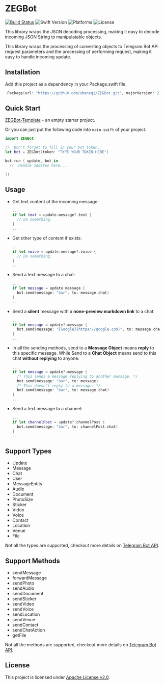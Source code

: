 # ZEGBot

[![Build Status](https://travis-ci.org/ShaneQi/ZEGBot.svg?branch=master)](https://travis-ci.org/ShaneQi/ZEGBot)  ![Swift Version](https://img.shields.io/badge/Swift-3.0-orange.svg?style=flat)  ![Platforms](https://img.shields.io/badge/Platforms-OS%20X%20%7C%20Linux%20-lightgray.svg?style=flat)  ![License](https://img.shields.io/badge/License-Apache-lightgrey.svg?style=flat)

This library wraps the JSON decoding processing, making it easy to decode incoming JSON String to manipulatable objects.

This library wraps the processing of converting objects to Telegram Bot API request parameters and the processing of performing request, making it easy to handle incoming update.

## Installation

Add this project as a dependency in your Package.swift file.

```swift
.Package(url: "https://github.com/shaneqi/ZEGBot.git", majorVersion: 2)
```
## Quick Start

[ZEGBot-Template](https://github.com/ShaneQi/ZEGBot-Template) - an empty starter project. 

Or you can just put the following code into `main.swift` of your project.

```swift
import ZEGBot

//  Don't forget to fill in your bot token.
let bot = ZEGBot(token: "TYPE YOUR TOKEN HERE")

bot.run { update, bot in       
  //  Handle updates here...

})
```

## Usage

- Get text content of the incoming message:
  ```swift
  ...
  if let text = update.message?.text {
    // Do something.
  }
  ...
  ```

- Get other type of content if exists:
  ```swift
  ...
  if let voice = update.message?.voice {
    // Do something.
  }
  ...
  ```

- Send a text message to a chat:
  ```swift
  ...
  if let message = update.message {
    bot.send(message: "bar", to: message.chat)
  }
  ...
  ```

- Send a **silent** message with a **none-preview markdown link** to a chat:
  ```swift
  ...
  if let message = update?.message {
    bot.send(message: "[Google](https://google.com)", to: message.chat, parseMode: .markdown, disableWebPagePreview: true, disableNotification: true)
  }
  ...
  ```

- In all the sending methods, send to a **Message Object** means **reply** to this specific message. While Send to a **Chat Object** means send to this chat **without replying** to anyone.
  ```swift
  ...
  if let message = update?.message {
    /* This sends a message replying to another message. */
    bot.send(message: "bar", to: message)
    /* This doesn't reply to a message. */
    bot.send(message: "bar", to: message.chat)
  }
  ...
  ```

- Send a text message to a channel:
  ```swift
  ...
  if let channelPost = update?.channelPost {
    bot.send(message: "bar", to: channelPost.chat)
  }
  ...

## Support Types

- Update
- Message
- Chat
- User
- MessageEntity
- Audio
- Document
- PhotoSize
- Sticker
- Video
- Voice
- Contact
- Location
- Venue
- File

Not all the types are supported, checkout more details on [Telegram Bot API](https://core.telegram.org/bots/api#available-types).

## Support Methods

- sendMessage
- forwardMessage
- sendPhoto
- sendAudio
- sendDocument
- sendSticker
- sendVideo
- sendVoice
- sendLocation
- sendVenue
- sendContact
- sendChatAction
- getFile

Not all the methods are supported, checkout more details on [Telegram Bot API](https://core.telegram.org/bots/api#available-methods).

## License
This project is licensed under [Apache License v2.0](http://www.apache.org/licenses/LICENSE-2.0).

